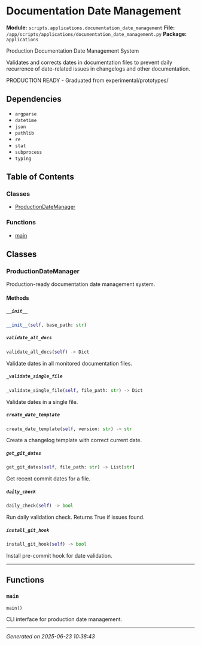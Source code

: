 # Documentation Date Management

**Module:** `scripts.applications.documentation_date_management`
**File:** `/app/scripts/applications/documentation_date_management.py`
**Package:** `applications`

Production Documentation Date Management System

Validates and corrects dates in documentation files to prevent daily recurrence
of date-related issues in changelogs and other documentation.

PRODUCTION READY - Graduated from experimental/prototypes/

## Dependencies

- `argparse`
- `datetime`
- `json`
- `pathlib`
- `re`
- `stat`
- `subprocess`
- `typing`

## Table of Contents

### Classes
- [ProductionDateManager](#productiondatemanager)

### Functions
- [main](#main)

## Classes

### ProductionDateManager

Production-ready documentation date management system.

#### Methods

##### `__init__`
```python
__init__(self, base_path: str)
```

##### `validate_all_docs`
```python
validate_all_docs(self) -> Dict
```

Validate dates in all monitored documentation files.

##### `_validate_single_file`
```python
_validate_single_file(self, file_path: str) -> Dict
```

Validate dates in a single file.

##### `create_date_template`
```python
create_date_template(self, version: str) -> str
```

Create a changelog template with correct current date.

##### `get_git_dates`
```python
get_git_dates(self, file_path: str) -> List[str]
```

Get recent commit dates for a file.

##### `daily_check`
```python
daily_check(self) -> bool
```

Run daily validation check. Returns True if issues found.

##### `install_git_hook`
```python
install_git_hook(self) -> bool
```

Install pre-commit hook for date validation.

---

## Functions

### `main`
```python
main()
```

CLI interface for production date management.

---

*Generated on 2025-06-23 10:38:43*